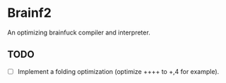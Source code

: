 # Brainf2
An optimizing brainfuck compiler and interpreter.

## TODO
- [ ] Implement a folding optimization (optimize ++++ to +,4 for example).

